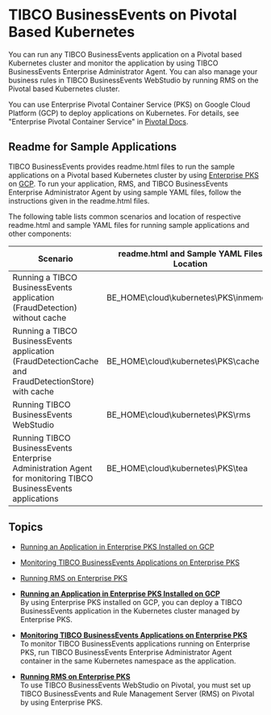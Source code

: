 # TIBCO BusinessEvents on Pivotal Based Kubernetes

You can run any TIBCO BusinessEvents application on a Pivotal based Kubernetes cluster and monitor the application by using TIBCO BusinessEvents Enterprise Administrator Agent. You can also manage your business rules in TIBCO BusinessEvents WebStudio by running RMS on the Pivotal based Kubernetes cluster.

You can use Enterprise Pivotal Container Service \(PKS\) on Google Cloud Platform \(GCP\) to deploy applications on Kubernetes. For details, see "Enterprise Pivotal Container Service" in [Pivotal Docs](https://docs.pivotal.io/pks).

## Readme for Sample Applications

TIBCO BusinessEvents provides readme.html files to run the sample applications on a Pivotal based Kubernetes cluster by using [Enterprise PKS](https://docs.pivotal.io/pks) on [GCP](https://cloud.google.com/docs/). To run your application, RMS, and TIBCO BusinessEvents Enterprise Administrator Agent by using sample YAML files, follow the instructions given in the readme.html files.

The following table lists common scenarios and location of respective readme.html and sample YAML files for running sample applications and other components:

|Scenario|readme.html and Sample YAML Files Location|
|--------|------------------------------------------|
|Running a TIBCO BusinessEvents application \(FraudDetection\) without cache|BE_HOME\cloud\kubernetes\PKS\inmemory|
|Running a TIBCO BusinessEvents application \(FraudDetectionCache and FraudDetectionStore\) with cache|BE_HOME\cloud\kubernetes\PKS\cache|
|Running TIBCO BusinessEvents WebStudio|BE_HOME\cloud\kubernetes\PKS\rms|
|Running TIBCO BusinessEvents Enterprise Administration Agent for monitoring TIBCO BusinessEvents applications|BE_HOME\cloud\kubernetes\PKS\tea|

## Topics

-   [Running an Application in Enterprise PKS Installed on GCP](Running%20an%20Application%20in%20PKS%20Installed%20on%20GCP)
-   [Monitoring TIBCO BusinessEvents Applications on Enterprise PKS](Monitoring%20TIBCO%20BusinessEvents%20Applications%20on%20Enterprise%20PKS)
-   [Running RMS on Enterprise PKS](Running%20RMS%20on%20Enterprise%20PKS)

-   **[Running an Application in Enterprise PKS Installed on GCP](Running%20an%20Application%20in%20PKS%20Installed%20on%20GCP)**  
 By using Enterprise PKS installed on GCP, you can deploy a TIBCO BusinessEvents application in the Kubernetes cluster managed by Enterprise PKS.
-   **[Monitoring TIBCO BusinessEvents Applications on Enterprise PKS](Monitoring%20TIBCO%20BusinessEvents%20Applications%20on%20Enterprise%20PKS)**  
To monitor TIBCO BusinessEvents applications running on Enterprise PKS, run TIBCO BusinessEvents Enterprise Administrator Agent container in the same Kubernetes namespace as the application.
-   **[Running RMS on Enterprise PKS](Running%20RMS%20on%20Enterprise%20PKS)**  
 To use TIBCO BusinessEvents WebStudio on Pivotal, you must set up TIBCO BusinessEvents and Rule Management Server \(RMS\) on Pivotal by using Enterprise PKS.

